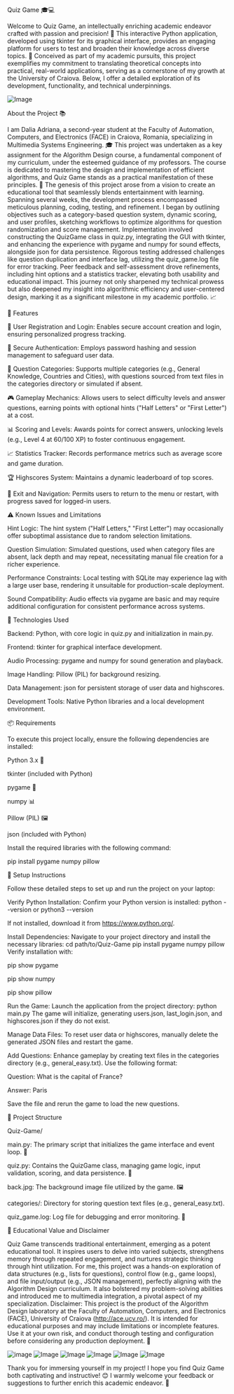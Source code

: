 Quiz Game 🎓💻

Welcome to Quiz Game, an intellectually enriching academic endeavor crafted with passion and precision! 🎉 This interactive Python application, developed using tkinter for its graphical interface, provides an engaging platform for users to test and broaden their knowledge across diverse topics. 🧠 Conceived as part of my academic pursuits, this project exemplifies my commitment to translating theoretical concepts into practical, real-world applications, serving as a cornerstone of my growth at the University of Craiova. Below, I offer a detailed exploration of its development, functionality, and technical underpinnings.

![Image](https://github.com/user-attachments/assets/7c90f283-e72a-48be-ade7-a7b9845657c6)

About the Project 📚

I am Dalia Adriana, a second-year student at the Faculty of Automation, Computers, and Electronics (FACE) in Craiova, Romania, specializing in Multimedia Systems Engineering. 🎓 This project was undertaken as a key assignment for the Algorithm Design course, a fundamental component of my curriculum, under the esteemed guidance of my professors. The course is dedicated to mastering the design and implementation of efficient algorithms, and Quiz Game stands as a practical manifestation of these principles. 🚀
The genesis of this project arose from a vision to create an educational tool that seamlessly blends entertainment with learning. Spanning several weeks, the development process encompassed meticulous planning, coding, testing, and refinement. I began by outlining objectives such as a category-based question system, dynamic scoring, and user profiles, sketching workflows to optimize algorithms for question randomization and score management. Implementation involved constructing the QuizGame class in quiz.py, integrating the GUI with tkinter, and enhancing the experience with pygame and numpy for sound effects, alongside json for data persistence. Rigorous testing addressed challenges like question duplication and interface lag, utilizing the quiz_game.log file for error tracking. Peer feedback and self-assessment drove refinements, including hint options and a statistics tracker, elevating both usability and educational impact. This journey not only sharpened my technical prowess but also deepened my insight into algorithmic efficiency and user-centered design, marking it as a significant milestone in my academic portfolio. 📈

🔑 Features

👤 User Registration and Login: Enables secure account creation and login, ensuring personalized progress tracking.

🔐 Secure Authentication: Employs password hashing and session management to safeguard user data.

🧩 Question Categories: Supports multiple categories (e.g., General Knowledge, Countries and Cities), with questions sourced from text files in the categories directory or simulated if absent.

🎮 Gameplay Mechanics: Allows users to select difficulty levels and answer questions, earning points with optional hints ("Half Letters" or "First Letter") at a cost.

📊 Scoring and Levels: Awards points for correct answers, unlocking levels (e.g., Level 4 at 60/100 XP) to foster continuous engagement.

📈 Statistics Tracker: Records performance metrics such as average score and game duration.

🏆 Highscores System: Maintains a dynamic leaderboard of top scores.

🚪 Exit and Navigation: Permits users to return to the menu or restart, with progress saved for logged-in users.

⚠ Known Issues and Limitations

Hint Logic: The hint system ("Half Letters," "First Letter") may occasionally offer suboptimal assistance due to random selection limitations.

Question Simulation: Simulated questions, used when category files are absent, lack depth and may repeat, necessitating manual file creation for a richer experience.

Performance Constraints: Local testing with SQLite may experience lag with a large user base, rendering it unsuitable for production-scale deployment.

Sound Compatibility: Audio effects via pygame are basic and may require additional configuration for consistent performance across systems.

🧪 Technologies Used

Backend: Python, with core logic in quiz.py and initialization in main.py.

Frontend: tkinter for graphical interface development.

Audio Processing: pygame and numpy for sound generation and playback.

Image Handling: Pillow (PIL) for background resizing.

Data Management: json for persistent storage of user data and highscores.

Development Tools: Native Python libraries and a local development environment.

📦 Requirements

To execute this project locally, ensure the following dependencies are installed:

Python 3.x 🐍

tkinter (included with Python)

pygame 🎵

numpy 📊

Pillow (PIL) 🖼️

json (included with Python)

Install the required libraries with the following command:

pip install pygame numpy pillow

🔧 Setup Instructions

Follow these detailed steps to set up and run the project on your laptop:


Verify Python Installation: Confirm your Python version is installed:
python --version or python3 --version

If not installed, download it from https://www.python.org/.

Install Dependencies: Navigate to your project directory and install the necessary libraries: cd path/to/Quiz-Game pip install pygame numpy pillow
Verify installation with:

pip show pygame

pip show numpy

pip show pillow


Run the Game: Launch the application from the project directory: python main.py
The game will initialize, generating users.json, last_login.json, and highscores.json if they do not exist.

Manage Data Files: To reset user data or highscores, manually delete the generated JSON files and restart the game.

Add Questions: Enhance gameplay by creating text files in the categories directory (e.g., general_easy.txt). Use the following format:

Question: What is the capital of France?

Answer: Paris

Save the file and rerun the game to load the new questions.


📁 Project Structure

Quiz-Game/

main.py: The primary script that initializes the game interface and event loop. 🚀

quiz.py: Contains the QuizGame class, managing game logic, input validation, scoring, and data persistence. 🧩

back.jpg: The background image file utilized by the game. 🖼️

categories/: Directory for storing question text files (e.g., general_easy.txt).

quiz_game.log: Log file for debugging and error monitoring. 📜



📜 Educational Value and Disclaimer

Quiz Game transcends traditional entertainment, emerging as a potent educational tool. It inspires users to delve into varied subjects, strengthens memory through repeated engagement, and nurtures strategic thinking through hint utilization. For me, this project was a hands-on exploration of data structures (e.g., lists for questions), control flow (e.g., game loops), and file input/output (e.g., JSON management), perfectly aligning with the Algorithm Design curriculum. It also bolstered my problem-solving abilities and introduced me to multimedia integration, a pivotal aspect of my specialization.
Disclaimer: This project is the product of the Algorithm Design laboratory at the Faculty of Automation, Computers, and Electronics (FACE), University of Craiova (http://ace.ucv.ro/). It is intended for educational purposes and may include limitations or incomplete features. Use it at your own risk, and conduct thorough testing and configuration before considering any production deployment. 🔬

![image](https://github.com/user-attachments/assets/9de097c9-96b3-4fe3-87ff-965a366af987)
![Image](https://github.com/user-attachments/assets/4963f886-48fb-496d-949d-e0f8d6d14d31)
![Image](https://github.com/user-attachments/assets/db93e39d-76ba-4551-b6af-3c33bd9ece98)
![Image](https://github.com/user-attachments/assets/587a5f82-7b1d-4e35-a6a1-c00c116693ae)
![Image](https://github.com/user-attachments/assets/48e23c6e-2a48-444e-848a-efdb0ae8e023)
![Image](https://github.com/user-attachments/assets/fd528f59-00f0-427b-9060-a9e7c4b5ca9e)

Thank you for immersing yourself in my project! I hope you find Quiz Game both captivating and instructive! 😊 I warmly welcome your feedback or suggestions to further enrich this academic endeavor. 💬

